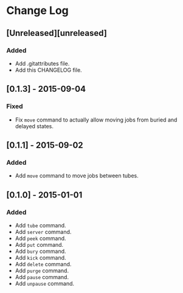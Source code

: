 # Change Log

## [Unreleased][unreleased]
### Added
- Add .gitattributes file.
- Add this CHANGELOG file.


## [0.1.3] - 2015-09-04
### Fixed
- Fix `move` command to actually allow moving jobs from buried and delayed states.

## [0.1.1] - 2015-09-02
### Added
 - Add `move` command to move jobs between tubes.
 
## [0.1.0] - 2015-01-01
### Added
- Add `tube` command.
- Add `server` command.
- Add `peek` command.
- Add `put` command.
- Add `bury` command.
- Add `kick` command.
- Add `delete` command.
- Add `purge` command.
- Add `pause` command.
- Add `unpause` command.
